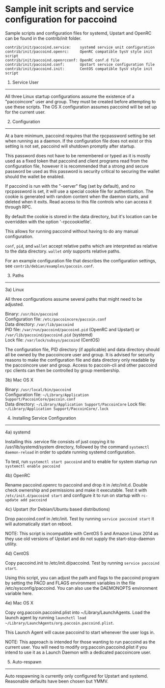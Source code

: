 Sample init scripts and service configuration for paccoind
==========================================================

Sample scripts and configuration files for systemd, Upstart and OpenRC
can be found in the contrib/init folder.

    contrib/init/paccoind.service:    systemd service unit configuration
    contrib/init/paccoind.openrc:     OpenRC compatible SysV style init script
    contrib/init/paccoind.openrcconf: OpenRC conf.d file
    contrib/init/paccoind.conf:       Upstart service configuration file
    contrib/init/paccoind.init:       CentOS compatible SysV style init script

1. Service User
---------------------------------

All three Linux startup configurations assume the existence of a "paccoincore" user
and group.  They must be created before attempting to use these scripts.
The OS X configuration assumes paccoind will be set up for the current user.

2. Configuration
---------------------------------

At a bare minimum, paccoind requires that the rpcpassword setting be set
when running as a daemon.  If the configuration file does not exist or this
setting is not set, paccoind will shutdown promptly after startup.

This password does not have to be remembered or typed as it is mostly used
as a fixed token that paccoind and client programs read from the configuration
file, however it is recommended that a strong and secure password be used
as this password is security critical to securing the wallet should the
wallet be enabled.

If paccoind is run with the "-server" flag (set by default), and no rpcpassword is set,
it will use a special cookie file for authentication. The cookie is generated with random
content when the daemon starts, and deleted when it exits. Read access to this file
controls who can access it through RPC.

By default the cookie is stored in the data directory, but it's location can be overridden
with the option '-rpccookiefile'.

This allows for running paccoind without having to do any manual configuration.

`conf`, `pid`, and `wallet` accept relative paths which are interpreted as
relative to the data directory. `wallet` *only* supports relative paths.

For an example configuration file that describes the configuration settings,
see `contrib/debian/examples/paccoin.conf`.

3. Paths
---------------------------------

3a) Linux

All three configurations assume several paths that might need to be adjusted.

Binary:              `/usr/bin/paccoind`  
Configuration file:  `/etc/paccoincore/paccoin.conf`  
Data directory:      `/var/lib/paccoind`  
PID file:            `/var/run/paccoind/paccoind.pid` (OpenRC and Upstart) or `/var/lib/paccoind/paccoind.pid` (systemd)  
Lock file:           `/var/lock/subsys/paccoind` (CentOS)  

The configuration file, PID directory (if applicable) and data directory
should all be owned by the paccoincore user and group.  It is advised for security
reasons to make the configuration file and data directory only readable by the
paccoincore user and group.  Access to paccoin-cli and other paccoind rpc clients
can then be controlled by group membership.

3b) Mac OS X

Binary:              `/usr/local/bin/paccoind`  
Configuration file:  `~/Library/Application Support/PaccoinCore/paccoin.conf`  
Data directory:      `~/Library/Application Support/PaccoinCore`
Lock file:           `~/Library/Application Support/PaccoinCore/.lock`

4. Installing Service Configuration
-----------------------------------

4a) systemd

Installing this .service file consists of just copying it to
/usr/lib/systemd/system directory, followed by the command
`systemctl daemon-reload` in order to update running systemd configuration.

To test, run `systemctl start paccoind` and to enable for system startup run
`systemctl enable paccoind`

4b) OpenRC

Rename paccoind.openrc to paccoind and drop it in /etc/init.d.  Double
check ownership and permissions and make it executable.  Test it with
`/etc/init.d/paccoind start` and configure it to run on startup with
`rc-update add paccoind`

4c) Upstart (for Debian/Ubuntu based distributions)

Drop paccoind.conf in /etc/init.  Test by running `service paccoind start`
it will automatically start on reboot.

NOTE: This script is incompatible with CentOS 5 and Amazon Linux 2014 as they
use old versions of Upstart and do not supply the start-stop-daemon utility.

4d) CentOS

Copy paccoind.init to /etc/init.d/paccoind. Test by running `service paccoind start`.

Using this script, you can adjust the path and flags to the paccoind program by
setting the PACD and FLAGS environment variables in the file
/etc/sysconfig/paccoind. You can also use the DAEMONOPTS environment variable here.

4e) Mac OS X

Copy org.paccoin.paccoind.plist into ~/Library/LaunchAgents. Load the launch agent by
running `launchctl load ~/Library/LaunchAgents/org.paccoin.paccoind.plist`.

This Launch Agent will cause paccoind to start whenever the user logs in.

NOTE: This approach is intended for those wanting to run paccoind as the current user.
You will need to modify org.paccoin.paccoind.plist if you intend to use it as a
Launch Daemon with a dedicated paccoincore user.

5. Auto-respawn
-----------------------------------

Auto respawning is currently only configured for Upstart and systemd.
Reasonable defaults have been chosen but YMMV.
